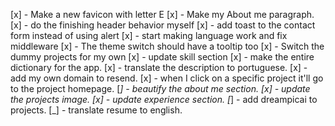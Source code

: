 [x] - Make a new favicon with letter E
[x] - Make my About me paragraph.
[x] - do the finishing header behavior myself
[x] - add toast to the contact form instead of using alert
[x] - start making language work and fix middleware
[x] - The theme switch should have a tooltip too
[x] - Switch the dummy projects for my own 
[x] - update skill section
[x] - make the entire dictionary for the app.
[x] - translate the description to portuguese.
[x] - add my own domain to resend.
[x] - when I click on a specific project it'll go to the project homepage.
[_] - beautify the about me section.
[x] - update the projects image.
[x] - update experience section.
[_] - add dreampicai to projects.
[_] - translate resume to english.